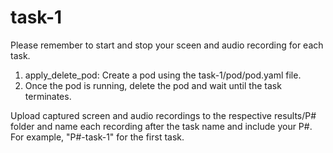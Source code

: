 # task-1 

Please remember to start and stop your sceen and audio recording for each task.  

1. apply_delete_pod: Create a pod using the task-1/pod/pod.yaml file.
2. Once the pod is running, delete the pod and wait until the task terminates. 

Upload captured screen and audio recordings to the respective results/P# folder and name each recording after the task name and include your P#. For example, "P#-task-1" for the first task.

